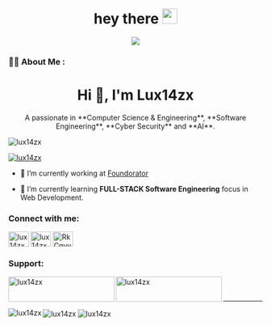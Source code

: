 <!--Header-->


<h1 align="center">
  hey there
  <img src="https://media.giphy.com/media/hvRJCLFzcasrR4ia7z/giphy.gif" width="30px"/>
</h1>

<div id="body" align="center">
    <img src="image/programmer.gif" ></img>
</div>

### :man_technologist: About Me :
<h1 align="center">Hi 👋, I'm Lux14zx</h1>
<p align="center">A passionate in **Computer Science & Engineering**, **Software Engineering**, **Cyber Security** and **AI**.</p>


<p align="left"> <img src="https://komarev.com/ghpvc/?username=lux14zx&label=Profile%20views&color=0e75b6&style=flat" alt="lux14zx" /> </p>

<p align="left"> <a href="https://github.com/ryo-ma/github-profile-trophy"><img src="https://github-profile-trophy.vercel.app/?username=lux14zx" alt="lux14zx" /></a> </p>

- 🔭 I’m currently working at [Foundorator](https://github.com/FoundoratorTL)

- 🌱 I’m currently learning **FULL-STACK Software Engineering** focus in Web Development.

<h3 align="left">Connect with me:</h3>
<p align="left">
<a href="https://dev.to/lux14zx" target="blank"><img align="center" src="https://raw.githubusercontent.com/rahuldkjain/github-profile-readme-generator/master/src/images/icons/Social/devto.svg" alt="lux14zx" height="30" width="40" /></a>
<a href="https://codesandbox.com/lux14zx" target="blank"><img align="center" src="https://raw.githubusercontent.com/rahuldkjain/github-profile-readme-generator/master/src/images/icons/Social/codesandbox.svg" alt="lux14zx" height="30" width="40" /></a>
<a href="https://discord.gg/RkCqvvTppr" target="blank"><img align="center" src="https://raw.githubusercontent.com/rahuldkjain/github-profile-readme-generator/master/src/images/icons/Social/discord.svg" alt="RkCqvvTppr" height="30" width="40" /></a>
</p>

<h3 align="left">Support:</h3>
<p><a href="https://www.buymeacoffee.com/lux14zx"> <img align="left" src="https://cdn.buymeacoffee.com/buttons/v2/default-yellow.png" height="50" width="210" alt="lux14zx" /></a><a href="https://ko-fi.com/lux14zx"> <img align="left" src="https://cdn.ko-fi.com/cdn/kofi3.png?v=3" height="50" width="210" alt="lux14zx" /></a></p><br><br>

---

<img align="left" src="https://github-readme-stats.vercel.app/api/top-langs?username=lux14zx&show_icons=true&locale=en&layout=compact" alt="lux14zx" />

<img align="center" src="https://github-readme-stats.vercel.app/api?username=lux14zx&show_icons=true&locale=en" alt="lux14zx" />

<img align="center" src="https://github-readme-streak-stats.herokuapp.com/?user=lux14zx&" alt="lux14zx" />




